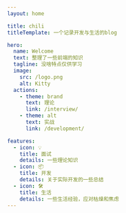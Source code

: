 ```yaml
---
layout: home

title: chili
titleTemplate: 一个记录开发与生活的blog

hero:
  name: Welcome
  text: 整理了一些前端的知识
  tagline: 没啥特点仅供学习
  image:
    src: /logo.png
    alt: Kitty
  actions:
    - theme: brand
      text: 理论
      link: /interview/
    - theme: alt
      text: 实战
      link: /development/

features:
  - icon: 💡
    title: 面试
    details: 一些理论知识
  - icon: 📦
    title: 开发
    details: 关于实际开发的一些总结
  - icon: 🛠️
    title: 生活
    details: 一些生活经验，应对枯燥和焦虑
---
```

